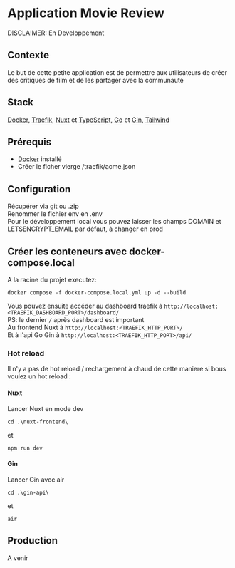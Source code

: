 # Application Movie Review 

DISCLAIMER: En Developpement

## Contexte

Le but de cette petite application est de permettre aux utilisateurs de créer des critiques de film et de les partager avec la communauté

## Stack 

[Docker](https://www.docker.com/), [Traefik](https://doc.traefik.io/traefik/), [Nuxt](https://nuxt.com/) et [TypeScript](https://www.typescriptlang.org/), [Go](https://go.dev/) et [Gin](https://gin-gonic.com/), [Tailwind](https://tailwindcss.com/)

## Prérequis

* [Docker](https://www.docker.com/) installé   
* Créer le ficher vierge /traefik/acme.json

## Configuration

Récupérer via git ou .zip   
Renommer le fichier env en .env   
Pour le développement local vous pouvez laisser les champs DOMAIN et LETSENCRYPT_EMAIL par défaut, à changer en prod

## Créer les conteneurs avec docker-compose.local

A la racine du projet executez:
```
docker compose -f docker-compose.local.yml up -d --build
```
Vous pouvez ensuite accéder au dashboard traefik à `http://localhost:<TRAEFIK_DASHBOARD_PORT>/dashboard/`   
PS: le dernier `/` après dashboard est important   
Au frontend Nuxt à `http://localhost:<TRAEFIK_HTTP_PORT>/`   
Et à l'api Go Gin à `http://localhost:<TRAEFIK_HTTP_PORT>/api/`   

### Hot reload

Il n'y a pas de hot reload / rechargement à chaud de cette maniere si bous voulez un hot reload :

#### Nuxt

Lancer Nuxt en mode dev   
``` 
cd .\nuxt-frontend\
```
et 
``` 
npm run dev
```

#### Gin

Lancer Gin avec air   
``` 
cd .\gin-api\
```
et 
``` 
air
```

## Production

A venir